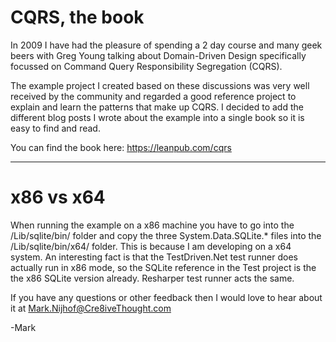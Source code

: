 # CQRS, the book

In 2009 I have had the pleasure of spending a 2 day course and many geek beers with Greg Young talking about Domain-Driven Design specifically focussed on Command Query Responsibility Segregation (CQRS).

The example project I created based on these discussions was very well received by the community and regarded a good reference project to explain and learn the patterns that make up CQRS. I decided to add the different blog posts I wrote about the example into a single book so it is easy to find and read.

You can find the book here: https://leanpub.com/cqrs

---

# x86 vs x64

When running the example on a x86 machine you have to go into the /Lib/sqlite/bin/ folder 
and copy the three System.Data.SQLite.* files into the /Lib/sqlite/bin/x64/ folder. This 
is because I am developing on a x64 system. An interesting fact is that the TestDriven.Net
test runner does actually run in x86 mode, so the SQLite reference in the Test project is 
the the x86 SQLite version already. Resharper test runner acts the same.

If you have any questions or other feedback then I would love to hear about it at
Mark.Nijhof@Cre8iveThought.com

-Mark

